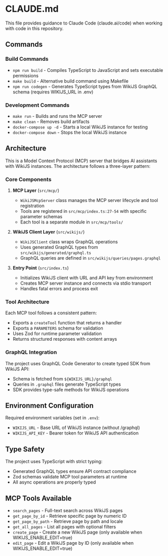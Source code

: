 # CLAUDE.md

This file provides guidance to Claude Code (claude.ai/code) when working with code in this repository.

## Commands

### Build Commands
- `npm run build` - Compiles TypeScript to JavaScript and sets executable permissions
- `make build` - Alternative build command using Makefile
- `npm run codegen` - Generates TypeScript types from WikiJS GraphQL schema (requires WIKIJS_URL in .env)

### Development Commands
- `make run` - Builds and runs the MCP server
- `make clean` - Removes build artifacts
- `docker-compose up -d` - Starts a local WikiJS instance for testing
- `docker-compose down` - Stops the local WikiJS instance

## Architecture

This is a Model Context Protocol (MCP) server that bridges AI assistants with WikiJS instances. The architecture follows a three-layer pattern:

### Core Components

1. **MCP Layer** (`src/mcp/`)
   - `WikiJSMcpServer` class manages the MCP server lifecycle and tool registration
   - Tools are registered in `src/mcp/index.ts:27-54` with specific parameter schemas
   - Each tool is a separate module in `src/mcp/tools/`

2. **WikiJS Client Layer** (`src/wikijs/`)
   - `WikiJSClient` class wraps GraphQL operations
   - Uses generated GraphQL types from `src/wikijs/generated/graphql.ts`
   - GraphQL queries are defined in `src/wikijs/queries/pages.graphql`

3. **Entry Point** (`src/index.ts`)
   - Initializes WikiJS client with URL and API key from environment
   - Creates MCP server instance and connects via stdio transport
   - Handles fatal errors and process exit

### Tool Architecture

Each MCP tool follows a consistent pattern:
- Exports a `createTool` function that returns a handler
- Exports a `PARAMETERS` schema for validation
- Uses Zod for runtime parameter validation
- Returns structured responses with content arrays

### GraphQL Integration

The project uses GraphQL Code Generator to create typed SDK from WikiJS API:
- Schema is fetched from `${WIKIJS_URL}/graphql`
- Queries in `.graphql` files generate TypeScript types
- SDK provides type-safe methods for WikiJS operations

## Environment Configuration

Required environment variables (set in `.env`):
- `WIKIJS_URL` - Base URL of WikiJS instance (without /graphql)
- `WIKIJS_API_KEY` - Bearer token for WikiJS API authentication

## Type Safety

The project uses TypeScript with strict typing:
- Generated GraphQL types ensure API contract compliance
- Zod schemas validate MCP tool parameters at runtime
- All async operations are properly typed

## MCP Tools Available

- `search_pages` - Full-text search across WikiJS pages
- `get_page_by_id` - Retrieve specific page by numeric ID
- `get_page_by_path` - Retrieve page by path and locale
- `get_all_pages` - List all pages with optional filters
- `create_page` - Create a new WikiJS page (only available when WIKIJS_ENABLE_EDIT=true)
- `edit_page` - Edit a WikiJS page by ID (only available when WIKIJS_ENABLE_EDIT=true)
